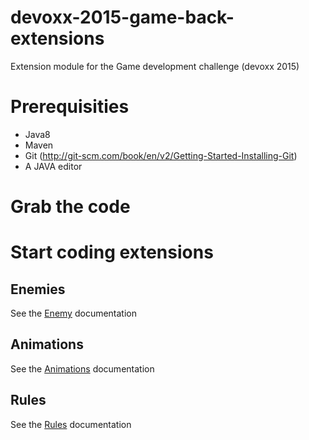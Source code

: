 # devoxx-2015-game-back-extensions
Extension module for the Game development challenge (devoxx 2015)

# Prerequisities

- Java8
- Maven
- Git (http://git-scm.com/book/en/v2/Getting-Started-Installing-Git)
- A JAVA editor

# Grab the code

# Start coding extensions

## Enemies
See the [Enemy](https://github.com/groupe-sii/devoxx-2015-game-back-ext/tree/master/src/main/java/fr/sii/survival/ext) documentation

## Animations
See the [Animations](https://github.com/groupe-sii/devoxx-2015-game-back-ext/tree/master/src/main/java/fr/sii/survival/ext/animation) documentation

## Rules
See the [Rules](https://github.com/groupe-sii/devoxx-2015-game-back-ext/tree/master/src/main/java/fr/sii/survival/ext/rules) documentation